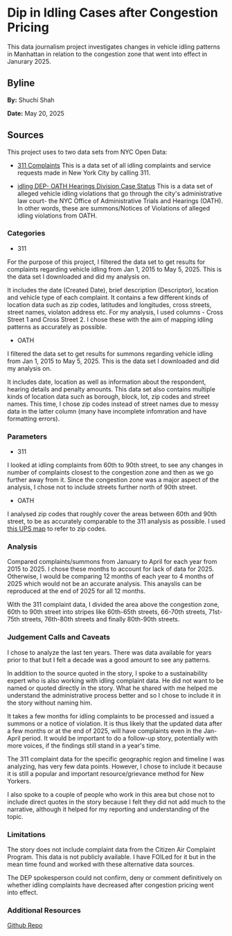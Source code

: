 # Dip in Idling Cases after Congestion Pricing

This data journalism project investigates changes in vehicle idling patterns in Manhattan in relation to the congestion zone that went into effect in Janurary 2025. 

## Byline 

**By:** Shuchi Shah

**Date:** May 20, 2025

## Sources

This project uses to two data sets from NYC Open Data:
- [311 Complaints](https://data.cityofnewyork.us/Social-Services/311-Service-Requests-from-2010-to-Present/erm2-nwe9/about_data)
  This is a data set of all idling complaints and service requests made in New York City by calling 311.
  
- [idling DEP- OATH Hearings Division Case Status](https://data.cityofnewyork.us/City-Government/idling-DEP/4agj-k4jv/about_data)
  This is a data set of alleged vehicle idling violations that go through the city's administrative law court- the NYC Office of Administrative    Trials and Hearings (OATH). In other words, these are summons/Notices of Violations of alleged idling violations from OATH.

### Categories  

- 311

For the purpose of this project, I filtered the data set to get results for complaints regarding vehicle idling from Jan 1, 2015 to May 5, 2025. This is the data set I downloaded and did my analysis on.

It includes the date (Created Date), brief description (Descriptor), location and vehicle type of each complaint. It contains a few different kinds of location data such as zip codes, latitudes and longitudes, cross streets, street names, violaton address etc. For my analysis, I used columns - Cross Street 1 and Cross Street 2. I chose these with the aim of mapping idling patterns as accurately as possible. 

- OATH
 
I filtered the data set to get results for summons regarding vehicle idling from Jan 1, 2015 to May 5, 2025. This is the data set I downloaded and did my analysis on.

It includes date, location as well as information about the respondent, hearing details and penalty amounts. This data set also contains multiple kinds of location data such as borough, block, lot, zip codes and street names. This time, I chose zip codes instead of street names due to messy data in the latter column (many have incomplete infomration and have formatting errors).  

### Parameters

- 311

I looked at idling complaints from 60th to 90th street, to see any changes in number of complaints closest to the congestion zone and then as we go further away from it. Since the congestion zone was a major aspect of the analysis, I chose not to include streets further north of 90th street.  
  
- OATH

I analysed zip codes that roughly cover the areas between 60th and 90th street, to be as accurately comparable to the 311 analysis as possible. I used [this UPS map](https://www.unitedstateszipcodes.org/) to refer to zip codes.   

### Analysis

Compared complaints/summons from January to April for each year from 2015 to 2025. I chose these months to account for lack of data for 2025. Otherwise, I would be comparing 12 months of each year to 4 months of 2025 which would not be an accurate analysis. This anayslis can be reproduced at the end of 2025 for all 12 months. 

With the 311 complaint data, I divided the area above the congestion zone, 60th to 90th street into stripes like 60th-65th streets, 66-70th streets, 71st-75th streets, 76th-80th streets and finally 80th-90th streets. 

### Judgement Calls and Caveats

I chose to analyze the last ten years. There was data available for years prior to that but I felt a decade was a good amount to see any patterns. 

In addition to the source quoted in the story, I spoke to a sustainability expert who is also working with idling complaint data. He did not want to be named or quoted directly in the story. What he shared with me helped me understand the administrative process better and so I chose to include it in the story without naming him. 

It takes a few months for idling complaints to be processed and issued a summons or a notice of violation. It is thus likely that the updated data after a few months or at the end of 2025, will have complaints even in the Jan-April period. It would be important to do a follow-up story, potentially with more voices, if the findings still stand in a year's time. 

The 311 complaint data for the specific geographic region and timeline I was analyzing, has very few data points. However, I chose to include it because it is still a popular and important resource/grievance method for New Yorkers. 

I also spoke to a couple of people who work in this area but chose not to include direct quotes in the story because I felt they did not add much to the narrative, although it helped for my reporting and understanding of the topic.

### Limitations

The story does not include complaint data from the Citizen Air Complaint Program. This data is not publicly available. I have FOILed for it but in the mean time found and worked with these alternative data sources. 

The DEP spokesperson could not confirm, deny or comment definitively on whether idling complaints have decreased after congestion pricing went into effect. 


### Additional Resources 

[Github Repo](https://github.com/shuchi0503/2025-vehicle-idling)




